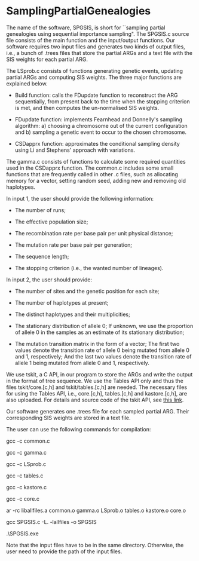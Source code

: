 # SamplingPartialGenealogies

The name of the software, SPGSIS, is short for ``sampling partial genealogies using sequential importance sampling". The SPGSIS.c source file consists of the main function and the input/output functions. Our software requires two input files and generates two kinds of output files, i.e., a bunch of .trees files that store the partial ARGs and a text file with the SIS weights for each partial ARG.


The LSprob.c consists of functions generating genetic events, updating partial ARGs and computing SIS weights. The three major functions are explained below.

- Build function: calls the FDupdate function to reconstruct the ARG sequentially, from present back to the time when the stopping criterion is met, and then computes the un-normalised SIS weights.

- FDupdate function: implements Fearnhead and Donnelly's sampling algorithm: a) choosing a chromosome out of the current configuration and b) sampling a genetic event to occur to the chosen chromosome.

- CSDapprx function: approximates the conditional sampling density using Li and Stephens' approach with variations.


The gamma.c consists of functions to calculate some required quantities used in the CSDapprx function. The common.c includes some small functions that are frequently called in other .c files, such as allocating memory for a vector, setting random seed, adding new and removing old haplotypes.



In input 1, the user should provide the following information:

- The number of runs;

- The effective population size;

- The recombination rate per base pair per unit physical distance; 

- The mutation rate per base pair per generation;

- The sequence length;

- The stopping criterion (i.e., the wanted number of lineages).


In input 2, the user should provide:

- The number of sites and the genetic position for each site;

- The number of haplotypes at present;

- The distinct haplotypes and their multiplicities;

- The stationary distribution of allele 0; If unknown, we use the proportion of allele 0 in the samples as an estimate of its stationary distribution;

- The mutation transition matrix in the form of a vector; The first two values denote the transition rate of allele 0 being mutated from allele 0 and 1, respectively; And the last two values denote the transition rate of allele 1 being mutated from allele 0 and 1, respectively. 



We use tskit, a C API, in our program to store the ARGs and write the output in the format of tree sequence. We use the Tables API only and thus the files tskit/core.[c,h] and tskit/tables.[c,h] are needed. The necessary files for using the Tables API, i.e., core.[c,h], tables.[c,h] and kastore.[c,h], are also uploaded. For details and source code of the tskit API, see [this link](https://tskit.readthedocs.io/en/latest/c-api.html#).


Our software generates one .trees file for each sampled partial ARG. Their corresponding SIS weights are stored in a text file. 

The user can use the following commands for compilation:

gcc -c common.c

gcc -c gamma.c

gcc -c LSprob.c

gcc -c tables.c

gcc -c kastore.c

gcc -c core.c

ar -rc liballfiles.a common.o gamma.o LSprob.o tables.o kastore.o core.o

gcc SPGSIS.c -L. -lallfiles -o SPGSIS

.\SPGSIS.exe 

Note that the input files have to be in the same directory. Otherwise, the user need to provide the path of the input files.